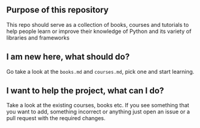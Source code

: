 ## Purpose of this repository

This repo should serve as a collection of books, courses and tutorials to help people learn or improve their knowledge of Python and its variety of libraries and frameworks

## I am new here, what should do?
Go take a look at the `books.md` and `courses.md`, pick one and start learning.


## I want to help the project, what can I do?
Take a look at the existing courses, books etc. If you see something that you want to add, something incorrect or anything just open an issue or a pull request with the required changes.
